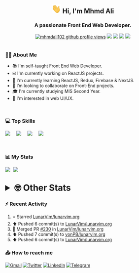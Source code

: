 <h2 align="center"><img src="./Hi.gif" width="30px" height="30px"> Hi, I'm Mhmd Ali</h2>

<h3 align="center">A passionate Front End Web Developer.</h3>

<div align="center">
  <a href="#"><img src="https://komarev.com/ghpvc/?username=mhmdali102&style=for-the-badge&logo=" alt="mhmdali102 github profile views" /></a>
  <a href="https://www.linux.org"><img src="https://img.shields.io/badge/OS-Linux-e06c75?style=for-the-badge&logo=linux" /></a>
	<a href="https://archlinux.org"><img src="https://img.shields.io/badge/DISTRO-Arch-56b6c2?style=for-the-badge&logo=arch-linux" /></a>
	<a href="https://dwm.suckless.org"><img src="https://img.shields.io/badge/WM-DWM-005577?style=for-the-badge&logo=dwm" /></a>
	<a href="https://neovim.io"><img src="https://img.shields.io/badge/IDE-Neovim-98c379?style=for-the-badge&logo=neovim" /></a>
</div>

<br>

### :man_technologist: About Me

- :books: I'm self-taught Front End Web Developer.
- :ballot_box_with_check: I'm currently working on ReactJS projects.
- :dart: I'm currently learning ReactJS, Redux, Firebase & NextJS.
- :eyes: I’m looking to collaborate on Front-End projects.
- :mortar_board: I'm currently studying MIS Second Year.
- :art: I'm interested in web UI/UX.

<br>

### :computer: Top Skills

<div style="display:flex;">
<img width ='36px' src ='https://raw.githubusercontent.com/rahulbanerjee26/githubAboutMeGenerator/main/icons/html.svg' />
<img width ='36px' src ='https://raw.githubusercontent.com/rahulbanerjee26/githubAboutMeGenerator/main/icons/css.svg' />
<img width ='36px' src ='https://raw.githubusercontent.com/rahulbanerjee26/githubAboutMeGenerator/main/icons/javascript.svg' />
<img width ='36px' src ='https://raw.githubusercontent.com/rahulbanerjee26/githubAboutMeGenerator/main/icons/reactjs.svg' />
</div>

<br>
<br>

### :bar_chart: My Stats

<img src="https://github-readme-stats.vercel.app/api?username=mhmdali102&show_icons=true&locale=en" width="49%" /><span style="display:inline-block;width:2%"></span><img src="https://github-readme-streak-stats.herokuapp.com/?user=mhmdali102&" width="49%" />

<br>

<details>
<summary style="font-size: 1.75rem; font-weight: bold;"><strong style="font-size: 1.75rem; font-weight: bold;"> 🤓 Other Stats </strong></summary>
<br>

<!--START_SECTION:waka-->
![Lines of code](https://img.shields.io/badge/From%20Hello%20World%20I%27ve%20Written-230%20Thousand%20lines%20of%20code-blue)

**🐱 My GitHub Data** 

> 🏆 807 Contributions in the Year 2022
 > 
> 📦 331.3 kB Used in GitHub's Storage 
 > 
> 💼 Opted to Hire
 > 
> 📜 20 Public Repositories 
 > 
> 🔑 6 Private Repositories  
 > 
**I'm a Night 🦉** 

```text
🌞 Morning    91 commits     ██░░░░░░░░░░░░░░░░░░░░░░░   11.11% 
🌆 Daytime    166 commits    █████░░░░░░░░░░░░░░░░░░░░   20.27% 
🌃 Evening    338 commits    ██████████░░░░░░░░░░░░░░░   41.27% 
🌙 Night      224 commits    ██████░░░░░░░░░░░░░░░░░░░   27.35%

```
📅 **I'm Most Productive on Monday** 

```text
Monday       149 commits    ████░░░░░░░░░░░░░░░░░░░░░   18.19% 
Tuesday      111 commits    ███░░░░░░░░░░░░░░░░░░░░░░   13.55% 
Wednesday    111 commits    ███░░░░░░░░░░░░░░░░░░░░░░   13.55% 
Thursday     101 commits    ███░░░░░░░░░░░░░░░░░░░░░░   12.33% 
Friday       79 commits     ██░░░░░░░░░░░░░░░░░░░░░░░   9.65% 
Saturday     125 commits    ███░░░░░░░░░░░░░░░░░░░░░░   15.26% 
Sunday       143 commits    ████░░░░░░░░░░░░░░░░░░░░░   17.46%

```


📊 **This Week I Spent My Time On** 

```text
⌚︎ Time Zone: Asia/Beirut

💬 Programming Languages: 
Lua                      6 hrs 59 mins       ██████░░░░░░░░░░░░░░░░░░░   25.31% 
CSS                      3 hrs 2 mins        ██░░░░░░░░░░░░░░░░░░░░░░░   10.98% 
Bash                     2 hrs 24 mins       ██░░░░░░░░░░░░░░░░░░░░░░░   8.71% 
JavaScript               2 hrs 15 mins       ██░░░░░░░░░░░░░░░░░░░░░░░   8.18% 
sh                       1 hr 50 mins        █░░░░░░░░░░░░░░░░░░░░░░░░   6.66%

🔥 Editors: 
Neovim                   27 hrs 38 mins      █████████████████████████   100.0%

🐱‍💻 Projects: 
dotfiles                 8 hrs 9 mins        ███████░░░░░░░░░░░░░░░░░░   29.54% 
lunarvim.org             6 hrs 55 mins       ██████░░░░░░░░░░░░░░░░░░░   25.07% 
mhmdali102               5 hrs 2 mins        ████░░░░░░░░░░░░░░░░░░░░░   18.24% 
Unknown Project          2 hrs 34 mins       ██░░░░░░░░░░░░░░░░░░░░░░░   9.29% 
canadiansouq.com         1 hr 29 mins        █░░░░░░░░░░░░░░░░░░░░░░░░   5.37%

💻 Operating System: 
Linux                    27 hrs 38 mins      █████████████████████████   100.0%

```

**I Mostly Code in JavaScript** 

```text
JavaScript               11 repos            █████████████░░░░░░░░░░░░   52.38% 
Python                   3 repos             ███░░░░░░░░░░░░░░░░░░░░░░   14.29% 
HTML                     1 repo              █░░░░░░░░░░░░░░░░░░░░░░░░   4.76% 
PHP                      1 repo              █░░░░░░░░░░░░░░░░░░░░░░░░   4.76% 
CSS                      1 repo              █░░░░░░░░░░░░░░░░░░░░░░░░   4.76%

```



 Last Updated on 01/10/2022 18:54:07 UTC
<!--END_SECTION:waka-->

</details>

### :zap: Recent Activity

<!--RECENT_ACTIVITY:start-->
1. ⭐ Starred [LunarVim/lunarvim.org](https://github.com/LunarVim/lunarvim.org)
2. ⬆️ Pushed 6 commit(s) to [LunarVim/lunarvim.org](https://github.com/LunarVim/lunarvim.org)
3. 🎉 Merged PR [#230](https://github.com/LunarVim/lunarvim.org/pull/230) in [LunarVim/lunarvim.org](https://github.com/LunarVim/lunarvim.org)
4. ⬆️ Pushed 7 commit(s) to [vonPB/lunarvim.org](https://github.com/vonPB/lunarvim.org)
5. ⬆️ Pushed 6 commit(s) to [LunarVim/lunarvim.org](https://github.com/LunarVim/lunarvim.org)
<!--RECENT_ACTIVITY:end-->

### :inbox_tray: How to reach me

[![Gmail](https://img.shields.io/badge/Gmail-D14836?style=for-the-badge&logo=gmail&logoColor=white)](mailto:mhmdalihsen102@gmail.com)
[![Twitter](https://img.shields.io/badge/Twitter-1DA1F2?style=for-the-badge&logo=twitter&logoColor=white)](https://twitter.com/MhmdAliHsen)
[![LinkedIn](https://img.shields.io/badge/LinkedIn-0077B5?style=for-the-badge&logo=linkedin&logoColor=white)](https://www.linkedin.com/in/mhmd-ali-hsen-66b0671b7/)
[![Telegram](https://img.shields.io/badge/Telegram-2CA5E0?style=for-the-badge&logo=telegram&logoColor=white&bgColor=black)](https://t.me/mhmdalihsen)
